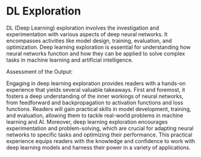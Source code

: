 # DL Exploration

DL (Deep Learning) exploration involves the investigation and experimentation with various aspects of deep neural networks. It encompasses activities like model design, training, evaluation, and optimization. Deep learning exploration is essential for understanding how neural networks function and how they can be applied to solve complex tasks in machine learning and artificial intelligence.

Assessment of the Output:

Engaging in deep learning exploration provides readers with a hands-on experience that yields several valuable takeaways. First and foremost, it fosters a deep understanding of the inner workings of neural networks, from feedforward and backpropagation to activation functions and loss functions. Readers will gain practical skills in model development, training, and evaluation, allowing them to tackle real-world problems in machine learning and AI. Moreover, deep learning exploration encourages experimentation and problem-solving, which are crucial for adapting neural networks to specific tasks and optimizing their performance. This practical experience equips readers with the knowledge and confidence to work with deep learning models and harness their power in a variety of applications.
